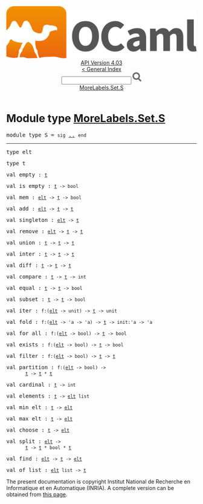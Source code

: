 <!-- ((! set title API !)) ((! set documentation !)) ((! set api !)) ((! set nobreadcrumb !)) -->
<div class="api"><header><nav class="toc brand"><a class="brand" href="https://ocaml.org/"><img src="colour-logo-gray.svg" class="svg" alt="OCaml"></a></nav><nav class="toc"><div class="toc_version"><a href="/docs" id="version-select">API Version 4.03</a></div><a href="index.html">&lt; General Index</a><div class="api_search"><input type="text" name="apisearch" id="api_search" oninput="mySearch(false);" onkeypress="this.oninput();" onclick="this.oninput();" onpaste="this.oninput();">
<img src="search_icon.svg" alt="Search" class="svg" onclick="mySearch(false)"></div>
<div id="search_results"></div><div class="toc_title"><a href="#top">MoreLabels.Set.S</a></div><ul></ul></nav></header>

<h1>Module type <a href="type_MoreLabels.Set.S.html">MoreLabels.Set.S</a></h1>

<pre><span class="keyword">module type</span> S = <code class="code"><span class="keyword">sig</span></code> <a href="MoreLabels.Set.S.html">..</a> <code class="code"><span class="keyword">end</span></code></pre><hr width="100%">

<pre><span id="TYPEelt"><span class="keyword">type</span> <code class="type"></code>elt</span> </pre>


<pre><span id="TYPEt"><span class="keyword">type</span> <code class="type"></code>t</span> </pre>


<pre><span id="VALempty"><span class="keyword">val</span> empty</span> : <code class="type"><a href="MoreLabels.Set.S.html#TYPEt">t</a></code></pre>
<pre><span id="VALis_empty"><span class="keyword">val</span> is_empty</span> : <code class="type"><a href="MoreLabels.Set.S.html#TYPEt">t</a> -&gt; bool</code></pre>
<pre><span id="VALmem"><span class="keyword">val</span> mem</span> : <code class="type"><a href="MoreLabels.Set.S.html#TYPEelt">elt</a> -&gt; <a href="MoreLabels.Set.S.html#TYPEt">t</a> -&gt; bool</code></pre>
<pre><span id="VALadd"><span class="keyword">val</span> add</span> : <code class="type"><a href="MoreLabels.Set.S.html#TYPEelt">elt</a> -&gt; <a href="MoreLabels.Set.S.html#TYPEt">t</a> -&gt; <a href="MoreLabels.Set.S.html#TYPEt">t</a></code></pre>
<pre><span id="VALsingleton"><span class="keyword">val</span> singleton</span> : <code class="type"><a href="MoreLabels.Set.S.html#TYPEelt">elt</a> -&gt; <a href="MoreLabels.Set.S.html#TYPEt">t</a></code></pre>
<pre><span id="VALremove"><span class="keyword">val</span> remove</span> : <code class="type"><a href="MoreLabels.Set.S.html#TYPEelt">elt</a> -&gt; <a href="MoreLabels.Set.S.html#TYPEt">t</a> -&gt; <a href="MoreLabels.Set.S.html#TYPEt">t</a></code></pre>
<pre><span id="VALunion"><span class="keyword">val</span> union</span> : <code class="type"><a href="MoreLabels.Set.S.html#TYPEt">t</a> -&gt; <a href="MoreLabels.Set.S.html#TYPEt">t</a> -&gt; <a href="MoreLabels.Set.S.html#TYPEt">t</a></code></pre>
<pre><span id="VALinter"><span class="keyword">val</span> inter</span> : <code class="type"><a href="MoreLabels.Set.S.html#TYPEt">t</a> -&gt; <a href="MoreLabels.Set.S.html#TYPEt">t</a> -&gt; <a href="MoreLabels.Set.S.html#TYPEt">t</a></code></pre>
<pre><span id="VALdiff"><span class="keyword">val</span> diff</span> : <code class="type"><a href="MoreLabels.Set.S.html#TYPEt">t</a> -&gt; <a href="MoreLabels.Set.S.html#TYPEt">t</a> -&gt; <a href="MoreLabels.Set.S.html#TYPEt">t</a></code></pre>
<pre><span id="VALcompare"><span class="keyword">val</span> compare</span> : <code class="type"><a href="MoreLabels.Set.S.html#TYPEt">t</a> -&gt; <a href="MoreLabels.Set.S.html#TYPEt">t</a> -&gt; int</code></pre>
<pre><span id="VALequal"><span class="keyword">val</span> equal</span> : <code class="type"><a href="MoreLabels.Set.S.html#TYPEt">t</a> -&gt; <a href="MoreLabels.Set.S.html#TYPEt">t</a> -&gt; bool</code></pre>
<pre><span id="VALsubset"><span class="keyword">val</span> subset</span> : <code class="type"><a href="MoreLabels.Set.S.html#TYPEt">t</a> -&gt; <a href="MoreLabels.Set.S.html#TYPEt">t</a> -&gt; bool</code></pre>
<pre><span id="VALiter"><span class="keyword">val</span> iter</span> : <code class="type">f:(<a href="MoreLabels.Set.S.html#TYPEelt">elt</a> -&gt; unit) -&gt; <a href="MoreLabels.Set.S.html#TYPEt">t</a> -&gt; unit</code></pre>
<pre><span id="VALfold"><span class="keyword">val</span> fold</span> : <code class="type">f:(<a href="MoreLabels.Set.S.html#TYPEelt">elt</a> -&gt; 'a -&gt; 'a) -&gt; <a href="MoreLabels.Set.S.html#TYPEt">t</a> -&gt; init:'a -&gt; 'a</code></pre>
<pre><span id="VALfor_all"><span class="keyword">val</span> for_all</span> : <code class="type">f:(<a href="MoreLabels.Set.S.html#TYPEelt">elt</a> -&gt; bool) -&gt; <a href="MoreLabels.Set.S.html#TYPEt">t</a> -&gt; bool</code></pre>
<pre><span id="VALexists"><span class="keyword">val</span> exists</span> : <code class="type">f:(<a href="MoreLabels.Set.S.html#TYPEelt">elt</a> -&gt; bool) -&gt; <a href="MoreLabels.Set.S.html#TYPEt">t</a> -&gt; bool</code></pre>
<pre><span id="VALfilter"><span class="keyword">val</span> filter</span> : <code class="type">f:(<a href="MoreLabels.Set.S.html#TYPEelt">elt</a> -&gt; bool) -&gt; <a href="MoreLabels.Set.S.html#TYPEt">t</a> -&gt; <a href="MoreLabels.Set.S.html#TYPEt">t</a></code></pre>
<pre><span id="VALpartition"><span class="keyword">val</span> partition</span> : <code class="type">f:(<a href="MoreLabels.Set.S.html#TYPEelt">elt</a> -&gt; bool) -&gt;<br>       <a href="MoreLabels.Set.S.html#TYPEt">t</a> -&gt; <a href="MoreLabels.Set.S.html#TYPEt">t</a> * <a href="MoreLabels.Set.S.html#TYPEt">t</a></code></pre>
<pre><span id="VALcardinal"><span class="keyword">val</span> cardinal</span> : <code class="type"><a href="MoreLabels.Set.S.html#TYPEt">t</a> -&gt; int</code></pre>
<pre><span id="VALelements"><span class="keyword">val</span> elements</span> : <code class="type"><a href="MoreLabels.Set.S.html#TYPEt">t</a> -&gt; <a href="MoreLabels.Set.S.html#TYPEelt">elt</a> list</code></pre>
<pre><span id="VALmin_elt"><span class="keyword">val</span> min_elt</span> : <code class="type"><a href="MoreLabels.Set.S.html#TYPEt">t</a> -&gt; <a href="MoreLabels.Set.S.html#TYPEelt">elt</a></code></pre>
<pre><span id="VALmax_elt"><span class="keyword">val</span> max_elt</span> : <code class="type"><a href="MoreLabels.Set.S.html#TYPEt">t</a> -&gt; <a href="MoreLabels.Set.S.html#TYPEelt">elt</a></code></pre>
<pre><span id="VALchoose"><span class="keyword">val</span> choose</span> : <code class="type"><a href="MoreLabels.Set.S.html#TYPEt">t</a> -&gt; <a href="MoreLabels.Set.S.html#TYPEelt">elt</a></code></pre>
<pre><span id="VALsplit"><span class="keyword">val</span> split</span> : <code class="type"><a href="MoreLabels.Set.S.html#TYPEelt">elt</a> -&gt;<br>       <a href="MoreLabels.Set.S.html#TYPEt">t</a> -&gt; <a href="MoreLabels.Set.S.html#TYPEt">t</a> * bool * <a href="MoreLabels.Set.S.html#TYPEt">t</a></code></pre>
<pre><span id="VALfind"><span class="keyword">val</span> find</span> : <code class="type"><a href="MoreLabels.Set.S.html#TYPEelt">elt</a> -&gt; <a href="MoreLabels.Set.S.html#TYPEt">t</a> -&gt; <a href="MoreLabels.Set.S.html#TYPEelt">elt</a></code></pre>
<pre><span id="VALof_list"><span class="keyword">val</span> of_list</span> : <code class="type"><a href="MoreLabels.Set.S.html#TYPEelt">elt</a> list -&gt; <a href="MoreLabels.Set.S.html#TYPEt">t</a></code></pre><div class="copyright">The present documentation is copyright Institut National de Recherche en Informatique et en Automatique (INRIA). A complete version can be obtained from <a href="http://caml.inria.fr/pub/docs/manual-ocaml/">this page</a>.</div></div>